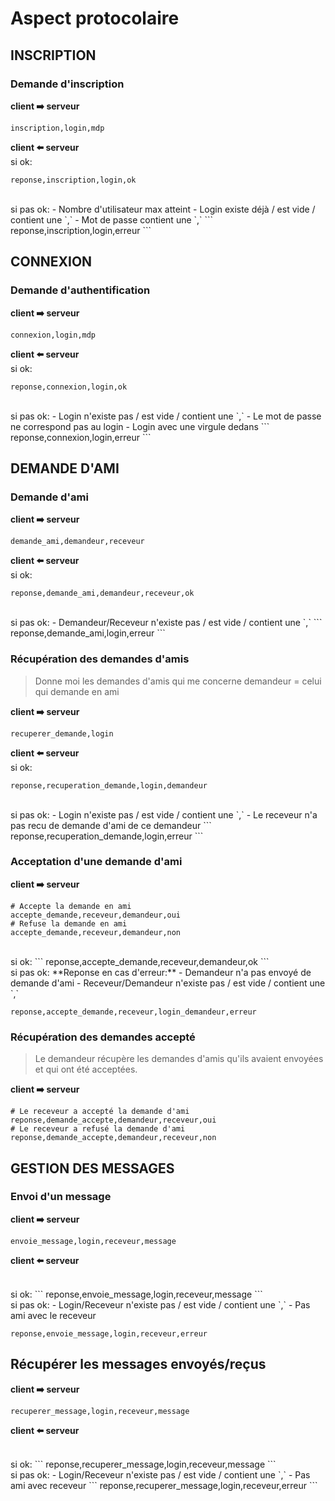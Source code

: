 # Aspect protocolaire

## INSCRIPTION

### Demande d'inscription

**client ➡️ serveur**
```
inscription,login,mdp
```

**client ⬅️ serveur**
<br>
si ok:
```
reponse,inscription,login,ok
```

<br>
si pas ok:
- Nombre d'utilisateur max atteint
- Login existe déjà / est vide / contient une `,` 
- Mot de passe contient une `,`
```
reponse,inscription,login,erreur
```

## CONNEXION

### Demande d'authentification

**client ➡️ serveur**
```
connexion,login,mdp
```

**client ⬅️ serveur**
<br>
si ok:
```
reponse,connexion,login,ok
```

<br>
si pas ok:
- Login n'existe pas / est vide / contient une `,`
- Le mot de passe ne correspond pas au login
- Login avec une virgule dedans
```
reponse,connexion,login,erreur
```

## DEMANDE D'AMI

### Demande d'ami

**client ➡️ serveur**
```
demande_ami,demandeur,receveur
```


**client ⬅️ serveur**
<br>
si ok:
```
reponse,demande_ami,demandeur,receveur,ok
```

<br>
si pas ok:
- Demandeur/Receveur n'existe pas / est vide / contient une `,`
```
reponse,demande_ami,login,erreur
```

### Récupération des demandes d'amis
> Donne moi les demandes d'amis qui me concerne
> demandeur = celui qui demande en ami

**client ➡️ serveur**
```
recuperer_demande,login
```

**client ⬅️ serveur**
<br>
si ok:
```
reponse,recuperation_demande,login,demandeur
```

<br>
si pas ok:
- Login n'existe pas / est vide / contient une `,`
- Le receveur n'a pas recu de demande d'ami de ce demandeur
```
reponse,recuperation_demande,login,erreur
```

### Acceptation d'une demande d'ami

**client ➡️ serveur**
```
# Accepte la demande en ami
accepte_demande,receveur,demandeur,oui
# Refuse la demande en ami
accepte_demande,receveur,demandeur,non
```

<br>
si ok:
```
reponse,accepte_demande,receveur,demandeur,ok
```

<br>
si pas ok: 
**Reponse en cas d'erreur:**
- Demandeur n'a pas envoyé de demande d'ami
- Receveur/Demandeur n'existe pas / est vide / contient une `,`

```
reponse,accepte_demande,receveur,login_demandeur,erreur
```


### Récupération des demandes accepté
> Le demandeur récupère les demandes d'amis qu'ils avaient envoyées et qui ont été acceptées.

**client ➡️ serveur**
```
# Le receveur a accepté la demande d'ami
reponse,demande_accepte,demandeur,receveur,oui
# Le receveur a refusé la demande d'ami
reponse,demande_accepte,demandeur,receveur,non
```


## GESTION DES MESSAGES

### Envoi d'un message

**client ➡️ serveur**
```
envoie_message,login,receveur,message
```

**client ⬅️ serveur**

<br>
si ok:
```
reponse,envoie_message,login,receveur,message
```
 
<br>
si pas ok:
- Login/Receveur n'existe pas / est vide / contient une `,`
- Pas ami avec le receveur

```
reponse,envoie_message,login,receveur,erreur
```

## Récupérer les messages envoyés/reçus

**client ➡️ serveur**
```
recuperer_message,login,receveur,message
```

**client ⬅️ serveur**

<br>
si ok:
```
reponse,recuperer_message,login,receveur,message
```

<br>
si pas ok:
- Login/Receveur n'existe pas / est vide / contient une `,`
- Pas ami avec receveur
```
reponse,recuperer_message,login,receveur,erreur
```
